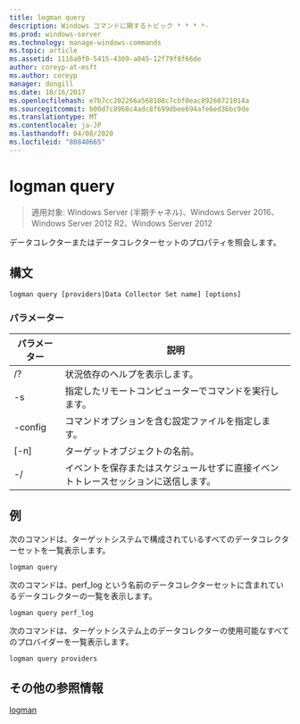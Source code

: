 ```yaml
---
title: logman query
description: Windows コマンドに関するトピック * * * *-
ms.prod: windows-server
ms.technology: manage-windows-commands
ms.topic: article
ms.assetid: 1116a0f0-5415-4369-a045-12f79f8f66de
author: coreyp-at-msft
ms.author: coreyp
manager: dongill
ms.date: 10/16/2017
ms.openlocfilehash: e7b7cc202266a568108c7cbf0eac89260721014a
ms.sourcegitcommit: b00d7c8968c4adc8f699dbee694afe6ed36bc9de
ms.translationtype: MT
ms.contentlocale: ja-JP
ms.lasthandoff: 04/08/2020
ms.locfileid: "80840665"
---
```

# <a name="logman-query"></a>logman query

>適用対象: Windows Server (半期チャネル)、Windows Server 2016、Windows Server 2012 R2、Windows Server 2012

データコレクターまたはデータコレクターセットのプロパティを照会します。  

## <a name="syntax"></a>構文  
```  
logman query [providers|Data Collector Set name] [options]  
```  
### <a name="parameters"></a>パラメーター  

|     パラメーター      |                                 説明                                  |
|--------------------|------------------------------------------------------------------------------|
|         /?         |                       状況依存のヘルプを表示します。                       |
| -s <computer name> |            指定したリモートコンピューターでコマンドを実行します。             |
|  -config <value>   |           コマンドオプションを含む設定ファイルを指定します。            |
|    [-n] <name>     |                          ターゲットオブジェクトの名前。                          |
|        -/        | イベントを保存またはスケジュールせずに直接イベントトレースセッションに送信します。 |

## <a name="examples"></a><a name=BKMK_examples></a>例  
次のコマンドは、ターゲットシステムで構成されているすべてのデータコレクターセットを一覧表示します。  
```  
logman query  
```  
次のコマンドは、perf_log という名前のデータコレクターセットに含まれているデータコレクターの一覧を表示します。  
```  
logman query perf_log  
```  
次のコマンドは、ターゲットシステム上のデータコレクターの使用可能なすべてのプロバイダーを一覧表示します。  
```  
logman query providers  
```  
## <a name="additional-references"></a>その他の参照情報  
[logman](logman.md)  
